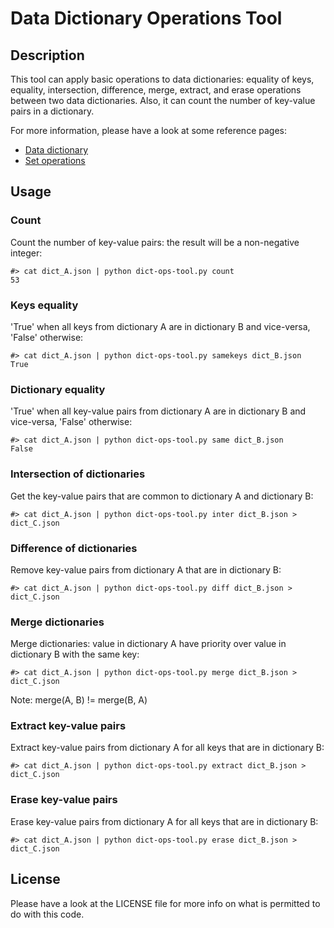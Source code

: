 Data Dictionary Operations Tool
===============================

Description
-----------
This tool can apply basic operations to data dictionaries: equality of keys, equality, intersection, difference,  merge, extract, and erase operations between two data dictionaries. Also, it can count the number of key-value pairs in a dictionary.

For more information, please have a look at some reference pages: 
- [Data dictionary](https://en.wikipedia.org/wiki/Associative_array)
- [Set operations](https://en.wikipedia.org/wiki/Set_(mathematics)#Basic_operations)

Usage
-----
### Count
Count the number of key-value pairs: the result will be a non-negative integer:
```
#> cat dict_A.json | python dict-ops-tool.py count
53
```

### Keys equality
'True' when all keys from dictionary A are in dictionary B and vice-versa, 'False' otherwise:
```
#> cat dict_A.json | python dict-ops-tool.py samekeys dict_B.json
True
```

### Dictionary equality
'True' when all key-value pairs from dictionary A are in dictionary B and vice-versa, 'False' otherwise:
```
#> cat dict_A.json | python dict-ops-tool.py same dict_B.json
False
```

### Intersection of dictionaries
Get the key-value pairs that are common to dictionary A and dictionary B:
```
#> cat dict_A.json | python dict-ops-tool.py inter dict_B.json > dict_C.json
```

### Difference of dictionaries
Remove key-value pairs from dictionary A that are in dictionary B:
```
#> cat dict_A.json | python dict-ops-tool.py diff dict_B.json > dict_C.json
```

### Merge dictionaries
Merge dictionaries: value in dictionary A have priority over value in dictionary B with the same key:
```
#> cat dict_A.json | python dict-ops-tool.py merge dict_B.json > dict_C.json
```
Note: merge(A, B) != merge(B, A)

### Extract key-value pairs
Extract key-value pairs from dictionary A for all keys that are in dictionary B:
```
#> cat dict_A.json | python dict-ops-tool.py extract dict_B.json > dict_C.json
```

### Erase key-value pairs
Erase key-value pairs from dictionary A for all keys that are in dictionary B:
```
#> cat dict_A.json | python dict-ops-tool.py erase dict_B.json > dict_C.json
```

License
-------
Please have a look at the LICENSE file for more info on what is permitted to do with this code.


